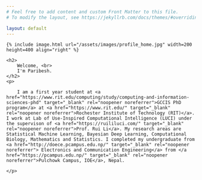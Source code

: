 ```yaml
---
# Feel free to add content and custom Front Matter to this file.
# To modify the layout, see https://jekyllrb.com/docs/themes/#overriding-theme-defaults

layout: default
---
```


<div class="home">

    {% include image.html url="/assets/images/profile_home.jpg" width=200 height=400 align="right" %}
    
    <h2>
        Welcome, <br>
        I'm Paribesh.
    </h2>
    <p> 
        
        I am a first year student at <a href="https://www.rit.edu/computing/study/computing-and-information-sciences-phd" target="_blank" rel="noopener noreferrer">GCCIS PhD program</a> at <a href="https://www.rit.edu/" target="_blank" rel="noopener noreferrer">Rochester Institute of Technology (RIT)</a>. I work at Lab of Use-Inspired Computational Intelligence (LUCI) under the supervison of <a href="https://ruililuci.com/" target="_blank" rel="noopener noreferrer">Prof. Rui Li</a>. My research areas are Statistical Machine Learning, Bayesian Deep Learning, Computational Biology, Mathematics and Statistics. I completed my undergraduate from <a href="http://doece.pcampus.edu.np/" target="_blank" rel="noopener noreferrer"> Electronics and Communication Engineering</a> from </a href="https://pcampus.edu.np/" target="_blank" rel="noopener noreferrer">Pulchowk Campus, IOE</a>, Nepal.
         
    </p>

</div>
